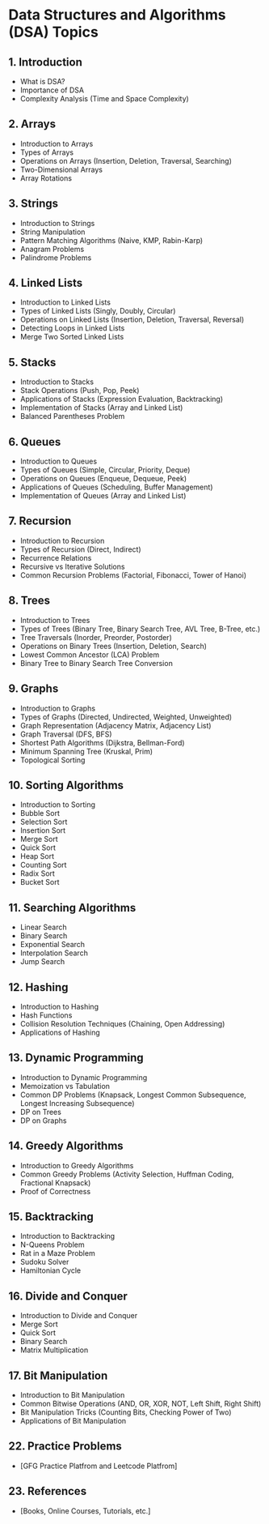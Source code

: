 
# Data Structures and Algorithms (DSA) Topics

## 1. Introduction
- What is DSA?
- Importance of DSA
- Complexity Analysis (Time and Space Complexity)

## 2. Arrays
- Introduction to Arrays
- Types of Arrays
- Operations on Arrays (Insertion, Deletion, Traversal, Searching)
- Two-Dimensional Arrays
- Array Rotations

## 3. Strings
- Introduction to Strings
- String Manipulation
- Pattern Matching Algorithms (Naive, KMP, Rabin-Karp)
- Anagram Problems
- Palindrome Problems

## 4. Linked Lists
- Introduction to Linked Lists
- Types of Linked Lists (Singly, Doubly, Circular)
- Operations on Linked Lists (Insertion, Deletion, Traversal, Reversal)
- Detecting Loops in Linked Lists
- Merge Two Sorted Linked Lists

## 5. Stacks
- Introduction to Stacks
- Stack Operations (Push, Pop, Peek)
- Applications of Stacks (Expression Evaluation, Backtracking)
- Implementation of Stacks (Array and Linked List)
- Balanced Parentheses Problem

## 6. Queues
- Introduction to Queues
- Types of Queues (Simple, Circular, Priority, Deque)
- Operations on Queues (Enqueue, Dequeue, Peek)
- Applications of Queues (Scheduling, Buffer Management)
- Implementation of Queues (Array and Linked List)

## 7. Recursion
- Introduction to Recursion
- Types of Recursion (Direct, Indirect)
- Recurrence Relations
- Recursive vs Iterative Solutions
- Common Recursion Problems (Factorial, Fibonacci, Tower of Hanoi)

## 8. Trees
- Introduction to Trees
- Types of Trees (Binary Tree, Binary Search Tree, AVL Tree, B-Tree, etc.)
- Tree Traversals (Inorder, Preorder, Postorder)
- Operations on Binary Trees (Insertion, Deletion, Search)
- Lowest Common Ancestor (LCA) Problem
- Binary Tree to Binary Search Tree Conversion

## 9. Graphs
- Introduction to Graphs
- Types of Graphs (Directed, Undirected, Weighted, Unweighted)
- Graph Representation (Adjacency Matrix, Adjacency List)
- Graph Traversal (DFS, BFS)
- Shortest Path Algorithms (Dijkstra, Bellman-Ford)
- Minimum Spanning Tree (Kruskal, Prim)
- Topological Sorting

## 10. Sorting Algorithms
- Introduction to Sorting
- Bubble Sort
- Selection Sort
- Insertion Sort
- Merge Sort
- Quick Sort
- Heap Sort
- Counting Sort
- Radix Sort
- Bucket Sort

## 11. Searching Algorithms
- Linear Search
- Binary Search
- Exponential Search
- Interpolation Search
- Jump Search

## 12. Hashing
- Introduction to Hashing
- Hash Functions
- Collision Resolution Techniques (Chaining, Open Addressing)
- Applications of Hashing

## 13. Dynamic Programming
- Introduction to Dynamic Programming
- Memoization vs Tabulation
- Common DP Problems (Knapsack, Longest Common Subsequence, Longest Increasing Subsequence)
- DP on Trees
- DP on Graphs

## 14. Greedy Algorithms
- Introduction to Greedy Algorithms
- Common Greedy Problems (Activity Selection, Huffman Coding, Fractional Knapsack)
- Proof of Correctness

## 15. Backtracking
- Introduction to Backtracking
- N-Queens Problem
- Rat in a Maze Problem
- Sudoku Solver
- Hamiltonian Cycle

## 16. Divide and Conquer
- Introduction to Divide and Conquer
- Merge Sort
- Quick Sort
- Binary Search
- Matrix Multiplication

## 17. Bit Manipulation
- Introduction to Bit Manipulation
- Common Bitwise Operations (AND, OR, XOR, NOT, Left Shift, Right Shift)
- Bit Manipulation Tricks (Counting Bits, Checking Power of Two)
- Applications of Bit Manipulation

## 22. Practice Problems
- [GFG Practice Platfrom and Leetcode Platfrom]

## 23. References
- [Books, Online Courses, Tutorials, etc.]

